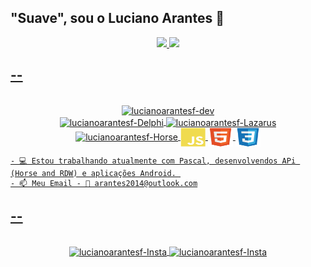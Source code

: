 ## "Suave", sou o Luciano Arantes 👋

<div align="center">
  <a href="https://github.com/lucianoarantesf">
  <img height="180em" src="https://github-readme-stats.vercel.app/api?username=lucianoarantesf&show_icons=true&theme=dark&include_all_commits=true&count_private=true"/>
  
 <img height="180em" src="https://github-readme-stats.vercel.app/api/top-langs/?username=lucianoarantesf&theme=dark"/>
</div>
 
  ## --
 <div style="display: inline_block" align="center"><br>
           <img align="center" alt="lucianoarantesf-dev" src="https://media4.giphy.com/media/Y4ak9Ki2GZCbJxAnJD/giphy.gif?cid=ecf05e47d308peuqwxc8uibs01p5wto5bi33fd5xqlylz9n0&rid=giphy.gif&ct=g" />
        <br>
    <img align="center" alt="lucianoarantesf-Delphi" height="35" width="35"src="https://www.embarcadero.com/images/logos/delphi-logo-1024.png">
       <img align="center" alt="lucianoarantesf-Lazarus" height="40" width="40" src="https://upload.wikimedia.org/wikipedia/commons/8/80/Lazarus_Logo_%28new%29.png">
   <img align="center" alt="lucianoarantesf-Horse" height="30" width="40"src="https://github.com/HashLoad/horse/blob/master/img/horse.png">
  <img align="center" alt="lucianoarantesf-Js" height="30" width="40" src="https://raw.githubusercontent.com/devicons/devicon/master/icons/javascript/javascript-plain.svg">
  <img align="center" alt="lucianoarantesf-HTML" height="30" width="40" src="https://raw.githubusercontent.com/devicons/devicon/master/icons/html5/html5-original.svg">
  <img align="center" alt="lucianoarantesf-CSS" height="30" width="40" src="https://raw.githubusercontent.com/devicons/devicon/master/icons/css3/css3-original.svg">
<br>

</div>
  
  
    - 💻 Estou trabalhando atualmente com Pascal, desenvolvendos APi (Horse and RDW) e aplicações Android. 
    - 📫 Meu Email - 📧 arantes2014@outlook.com


## --
 <div style="display: inline_block" align="center"><br>
 <a href="https://www.instagram.com/user_arantes/" ><img align="center" alt="lucianoarantesf-Insta" src="https://img.shields.io/badge/Instagram-E4405F?style=for-the-badge&logo=instagram&logoColor=white" />
 </a> 
   <a href="https://www.linkedin.com/in/luciano-arantes-filho/" ><img align="center" alt="lucianoarantesf-Insta" src="https://img.shields.io/badge/LinkedIn-0077B5?style=for-the-badge&logo=linkedin&logoColor=white" />
 </a> 
 </div>
